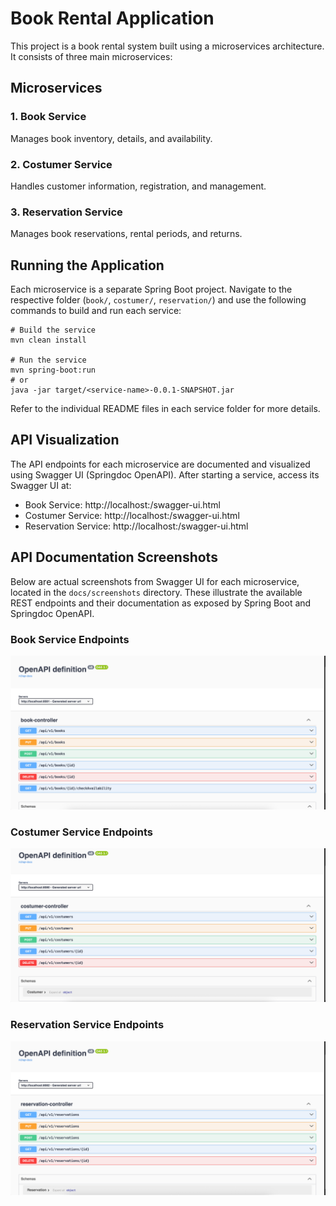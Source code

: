 # Book Rental Application

This project is a book rental system built using a microservices architecture. It consists of three main microservices:

## Microservices

### 1. Book Service

Manages book inventory, details, and availability.

### 2. Costumer Service

Handles customer information, registration, and management.

### 3. Reservation Service

Manages book reservations, rental periods, and returns.

## Running the Application

Each microservice is a separate Spring Boot project. Navigate to the respective folder (`book/`, `costumer/`,
`reservation/`) and use the following commands to build and run each service:

```
# Build the service
mvn clean install

# Run the service
mvn spring-boot:run
# or
java -jar target/<service-name>-0.0.1-SNAPSHOT.jar
```

Refer to the individual README files in each service folder for more details.

## API Visualization

The API endpoints for each microservice are documented and visualized using Swagger UI (Springdoc OpenAPI). After
starting a service, access its Swagger UI at:

- Book Service: http://localhost:<book-port>/swagger-ui.html
- Costumer Service: http://localhost:<costumer-port>/swagger-ui.html
- Reservation Service: http://localhost:<reservation-port>/swagger-ui.html

## API Documentation Screenshots

Below are actual screenshots from Swagger UI for each microservice, located in the `docs/screenshots` directory. These
illustrate the available REST endpoints and their documentation as exposed by Spring Boot and Springdoc OpenAPI.

### Book Service Endpoints

![Book Service Endpoints](docs/screenshots/book-endpoints.png)

### Costumer Service Endpoints

![Costumer Service Endpoints](docs/screenshots/costumer-endpoints.png)

### Reservation Service Endpoints

![Reservation Service Endpoints](docs/screenshots/reservation-endpoints.png)
